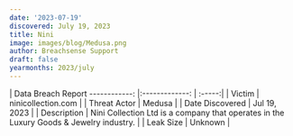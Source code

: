 ```yaml
---
date: '2023-07-19'
discovered: July 19, 2023
title: Nini
image: images/blog/Medusa.png
author: Breachsense Support
draft: false
yearmonths: 2023/july
---
```



| Data Breach Report
------------:     |:-------------:    | :-----:|
| Victim      | ninicollection.com      | 
| Threat Actor      | Medusa      | 
| Date Discovered      | Jul 19, 2023      | 
| Description      | Nini Collection Ltd is a company that operates in the Luxury Goods & Jewelry industry.      | 
| Leak Size      | Unknown      | 

